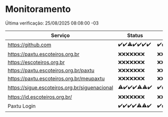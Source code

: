 # Monitoramento

Última verificação: 25/08/2025 08:08:00 -03

|Serviço|Status|Últimas 24h|
|---|---|---|
|https://github.com|<span title="2025-08-18: OK=23">✔️</span><span title="2025-08-19: OK=23">✔️</span><span title="2025-08-20: OK=22, Falhas=1">⚠️</span><span title="2025-08-21: OK=23">✔️</span><span title="2025-08-22: OK=23">✔️</span><span title="2025-08-23: OK=23">✔️</span><span title="2025-08-24: OK=11">✔️</span>|<span title="24/08/2025 09:16:00 -03 : 200">✔️</span><span title="24/08/2025 10:17:00 -03 : 200">✔️</span><span title="24/08/2025 11:07:00 -03 : 200">✔️</span><span title="24/08/2025 12:08:00 -03 : 200">✔️</span><span title="24/08/2025 13:10:00 -03 : 200">✔️</span><span title="24/08/2025 14:07:00 -03 : 200">✔️</span><span title="24/08/2025 15:11:00 -03 : 200">✔️</span><span title="24/08/2025 16:06:00 -03 : 200">✔️</span><span title="24/08/2025 17:09:00 -03 : 200">✔️</span><span title="24/08/2025 18:07:00 -03 : 200">✔️</span><span title="24/08/2025 19:08:00 -03 : 200">✔️</span><span title="24/08/2025 20:08:00 -03 : 200">✔️</span><span title="24/08/2025 21:49:00 -03 : 200">✔️</span><span title="24/08/2025 23:28:00 -03 : 200">✔️</span><span title="25/08/2025 00:40:00 -03 : 200">✔️</span><span title="25/08/2025 01:16:00 -03 : 200">✔️</span><span title="25/08/2025 02:10:00 -03 : 200">✔️</span><span title="25/08/2025 03:15:00 -03 : 200">✔️</span><span title="25/08/2025 04:11:00 -03 : 200">✔️</span><span title="25/08/2025 05:14:00 -03 : 200">✔️</span><span title="25/08/2025 06:11:00 -03 : 200">✔️</span><span title="25/08/2025 07:11:00 -03 : 200">✔️</span><span title="25/08/2025 08:08:00 -03 : 200">✔️</span>|
|https://paxtu.escoteiros.org.br|<span title="2025-08-18: Falhas=23">❌</span><span title="2025-08-19: Falhas=23">❌</span><span title="2025-08-20: Falhas=23">❌</span><span title="2025-08-21: Falhas=23">❌</span><span title="2025-08-22: Falhas=23">❌</span><span title="2025-08-23: Falhas=23">❌</span><span title="2025-08-24: Falhas=11">❌</span>|<span title="24/08/2025 09:16:00 -03 : 403">❌</span><span title="24/08/2025 10:17:00 -03 : 403">❌</span><span title="24/08/2025 11:07:00 -03 : 403">❌</span><span title="24/08/2025 12:08:00 -03 : 403">❌</span><span title="24/08/2025 13:10:00 -03 : 403">❌</span><span title="24/08/2025 14:07:00 -03 : 403">❌</span><span title="24/08/2025 15:11:00 -03 : 403">❌</span><span title="24/08/2025 16:06:00 -03 : 403">❌</span><span title="24/08/2025 17:09:00 -03 : 403">❌</span><span title="24/08/2025 18:07:00 -03 : 403">❌</span><span title="24/08/2025 19:08:00 -03 : 403">❌</span><span title="24/08/2025 20:08:00 -03 : 403">❌</span><span title="24/08/2025 21:49:00 -03 : 403">❌</span><span title="24/08/2025 23:28:00 -03 : 403">❌</span><span title="25/08/2025 00:40:00 -03 : 403">❌</span><span title="25/08/2025 01:16:00 -03 : 403">❌</span><span title="25/08/2025 02:10:00 -03 : 403">❌</span><span title="25/08/2025 03:15:00 -03 : 403">❌</span><span title="25/08/2025 04:11:00 -03 : 403">❌</span><span title="25/08/2025 05:14:00 -03 : 403">❌</span><span title="25/08/2025 06:11:00 -03 : 403">❌</span><span title="25/08/2025 07:11:00 -03 : 403">❌</span><span title="25/08/2025 08:08:00 -03 : 403">❌</span>|
|https://escoteiros.org.br|<span title="2025-08-18: Falhas=23">❌</span><span title="2025-08-19: Falhas=23">❌</span><span title="2025-08-20: Falhas=23">❌</span><span title="2025-08-21: Falhas=23">❌</span><span title="2025-08-22: Falhas=23">❌</span><span title="2025-08-23: Falhas=23">❌</span><span title="2025-08-24: Falhas=11">❌</span>|<span title="24/08/2025 09:16:00 -03 : 403">❌</span><span title="24/08/2025 10:17:00 -03 : 403">❌</span><span title="24/08/2025 11:07:00 -03 : 403">❌</span><span title="24/08/2025 12:08:00 -03 : 403">❌</span><span title="24/08/2025 13:10:00 -03 : 403">❌</span><span title="24/08/2025 14:07:00 -03 : 403">❌</span><span title="24/08/2025 15:11:00 -03 : 403">❌</span><span title="24/08/2025 16:06:00 -03 : 403">❌</span><span title="24/08/2025 17:09:00 -03 : 403">❌</span><span title="24/08/2025 18:07:00 -03 : 403">❌</span><span title="24/08/2025 19:08:00 -03 : 403">❌</span><span title="24/08/2025 20:08:00 -03 : 403">❌</span><span title="24/08/2025 21:49:00 -03 : 403">❌</span><span title="24/08/2025 23:28:00 -03 : 403">❌</span><span title="25/08/2025 00:40:00 -03 : 403">❌</span><span title="25/08/2025 01:16:00 -03 : 403">❌</span><span title="25/08/2025 02:10:00 -03 : 403">❌</span><span title="25/08/2025 03:15:00 -03 : 403">❌</span><span title="25/08/2025 04:11:00 -03 : 403">❌</span><span title="25/08/2025 05:14:00 -03 : 403">❌</span><span title="25/08/2025 06:11:00 -03 : 403">❌</span><span title="25/08/2025 07:11:00 -03 : 403">❌</span><span title="25/08/2025 08:08:00 -03 : 403">❌</span>|
|https://paxtu.escoteiros.org.br/paxtu|<span title="2025-08-18: Falhas=23">❌</span><span title="2025-08-19: Falhas=23">❌</span><span title="2025-08-20: Falhas=23">❌</span><span title="2025-08-21: Falhas=23">❌</span><span title="2025-08-22: Falhas=23">❌</span><span title="2025-08-23: Falhas=23">❌</span><span title="2025-08-24: Falhas=11">❌</span>|<span title="24/08/2025 09:16:00 -03 : 403">❌</span><span title="24/08/2025 10:17:00 -03 : 403">❌</span><span title="24/08/2025 11:07:00 -03 : 403">❌</span><span title="24/08/2025 12:08:00 -03 : 403">❌</span><span title="24/08/2025 13:10:00 -03 : 403">❌</span><span title="24/08/2025 14:07:00 -03 : 403">❌</span><span title="24/08/2025 15:11:00 -03 : 403">❌</span><span title="24/08/2025 16:06:00 -03 : 403">❌</span><span title="24/08/2025 17:09:00 -03 : 403">❌</span><span title="24/08/2025 18:07:00 -03 : 403">❌</span><span title="24/08/2025 19:08:00 -03 : 403">❌</span><span title="24/08/2025 20:08:00 -03 : 403">❌</span><span title="24/08/2025 21:49:00 -03 : 403">❌</span><span title="24/08/2025 23:28:00 -03 : 403">❌</span><span title="25/08/2025 00:40:00 -03 : 403">❌</span><span title="25/08/2025 01:16:00 -03 : 403">❌</span><span title="25/08/2025 02:10:00 -03 : 403">❌</span><span title="25/08/2025 03:15:00 -03 : 403">❌</span><span title="25/08/2025 04:11:00 -03 : 403">❌</span><span title="25/08/2025 05:14:00 -03 : 403">❌</span><span title="25/08/2025 06:11:00 -03 : 403">❌</span><span title="25/08/2025 07:11:00 -03 : 403">❌</span><span title="25/08/2025 08:08:00 -03 : 403">❌</span>|
|https://paxtu.escoteiros.org.br/meupaxtu|<span title="2025-08-18: Falhas=23">❌</span><span title="2025-08-19: Falhas=23">❌</span><span title="2025-08-20: Falhas=23">❌</span><span title="2025-08-21: Falhas=23">❌</span><span title="2025-08-22: Falhas=23">❌</span><span title="2025-08-23: Falhas=23">❌</span><span title="2025-08-24: Falhas=11">❌</span>|<span title="24/08/2025 09:16:00 -03 : 403">❌</span><span title="24/08/2025 10:17:00 -03 : 403">❌</span><span title="24/08/2025 11:07:00 -03 : 403">❌</span><span title="24/08/2025 12:08:00 -03 : 403">❌</span><span title="24/08/2025 13:10:00 -03 : 403">❌</span><span title="24/08/2025 14:07:00 -03 : 403">❌</span><span title="24/08/2025 15:11:00 -03 : 403">❌</span><span title="24/08/2025 16:06:00 -03 : 403">❌</span><span title="24/08/2025 17:09:00 -03 : 403">❌</span><span title="24/08/2025 18:07:00 -03 : 403">❌</span><span title="24/08/2025 19:08:00 -03 : 403">❌</span><span title="24/08/2025 20:08:00 -03 : 403">❌</span><span title="24/08/2025 21:49:00 -03 : 403">❌</span><span title="24/08/2025 23:28:00 -03 : 403">❌</span><span title="25/08/2025 00:40:00 -03 : 403">❌</span><span title="25/08/2025 01:16:00 -03 : 403">❌</span><span title="25/08/2025 02:10:00 -03 : 403">❌</span><span title="25/08/2025 03:15:00 -03 : 403">❌</span><span title="25/08/2025 04:11:00 -03 : 403">❌</span><span title="25/08/2025 05:14:00 -03 : 403">❌</span><span title="25/08/2025 06:11:00 -03 : 403">❌</span><span title="25/08/2025 07:11:00 -03 : 403">❌</span><span title="25/08/2025 08:08:00 -03 : 403">❌</span>|
|https://sigue.escoteiros.org.br/siguenacional|<span title="2025-08-18: OK=22, Falhas=1">⚠️</span><span title="2025-08-19: OK=23">✔️</span><span title="2025-08-20: OK=23">✔️</span><span title="2025-08-21: OK=23">✔️</span><span title="2025-08-22: OK=22, Falhas=1">⚠️</span><span title="2025-08-23: OK=21, Falhas=2">⚠️</span><span title="2025-08-24: OK=11">✔️</span>|<span title="24/08/2025 09:16:00 -03 : 200">✔️</span><span title="24/08/2025 10:17:00 -03 : 200">✔️</span><span title="24/08/2025 11:07:00 -03 : 200">✔️</span><span title="24/08/2025 12:08:00 -03 : 200">✔️</span><span title="24/08/2025 13:10:00 -03 : 200">✔️</span><span title="24/08/2025 14:07:00 -03 : 200">✔️</span><span title="24/08/2025 15:11:00 -03 : 200">✔️</span><span title="24/08/2025 16:06:00 -03 : 200">✔️</span><span title="24/08/2025 17:09:00 -03 : 200">✔️</span><span title="24/08/2025 18:07:00 -03 : 200">✔️</span><span title="24/08/2025 19:08:00 -03 : 200">✔️</span><span title="24/08/2025 20:08:00 -03 : 200">✔️</span><span title="24/08/2025 21:49:00 -03 : 200">✔️</span><span title="24/08/2025 23:28:00 -03 : 200">✔️</span><span title="25/08/2025 00:40:00 -03 : 200">✔️</span><span title="25/08/2025 01:16:00 -03 : 200">✔️</span><span title="25/08/2025 02:10:00 -03 : 200">✔️</span><span title="25/08/2025 03:15:00 -03 : 200">✔️</span><span title="25/08/2025 04:11:00 -03 : 200">✔️</span><span title="25/08/2025 05:14:00 -03 : 200">✔️</span><span title="25/08/2025 06:11:00 -03 : 200">✔️</span><span title="25/08/2025 07:11:00 -03 : 200">✔️</span><span title="25/08/2025 08:08:00 -03 : 200">✔️</span>|
|https://id.escoteiros.org.br/|<span title="2025-08-18: Falhas=23">❌</span><span title="2025-08-19: Falhas=23">❌</span><span title="2025-08-20: Falhas=23">❌</span><span title="2025-08-21: Falhas=23">❌</span><span title="2025-08-22: Falhas=23">❌</span><span title="2025-08-23: Falhas=23">❌</span><span title="2025-08-24: Falhas=11">❌</span>|<span title="24/08/2025 09:16:00 -03 : 403">❌</span><span title="24/08/2025 10:17:00 -03 : 403">❌</span><span title="24/08/2025 11:07:00 -03 : 403">❌</span><span title="24/08/2025 12:08:00 -03 : 403">❌</span><span title="24/08/2025 13:10:00 -03 : 403">❌</span><span title="24/08/2025 14:07:00 -03 : 403">❌</span><span title="24/08/2025 15:11:00 -03 : 403">❌</span><span title="24/08/2025 16:06:00 -03 : 403">❌</span><span title="24/08/2025 17:09:00 -03 : 403">❌</span><span title="24/08/2025 18:07:00 -03 : 403">❌</span><span title="24/08/2025 19:08:00 -03 : 403">❌</span><span title="24/08/2025 20:08:00 -03 : 403">❌</span><span title="24/08/2025 21:49:00 -03 : 403">❌</span><span title="24/08/2025 23:28:00 -03 : 403">❌</span><span title="25/08/2025 00:40:00 -03 : 403">❌</span><span title="25/08/2025 01:16:00 -03 : 403">❌</span><span title="25/08/2025 02:10:00 -03 : 403">❌</span><span title="25/08/2025 03:15:00 -03 : 403">❌</span><span title="25/08/2025 04:11:00 -03 : 403">❌</span><span title="25/08/2025 05:14:00 -03 : 403">❌</span><span title="25/08/2025 06:11:00 -03 : 403">❌</span><span title="25/08/2025 07:11:00 -03 : 403">❌</span><span title="25/08/2025 08:08:00 -03 : 403">❌</span>|
|Paxtu Login|<span title="2025-08-18: OK=23">✔️</span><span title="2025-08-19: OK=23">✔️</span><span title="2025-08-20: OK=23">✔️</span><span title="2025-08-21: OK=23">✔️</span><span title="2025-08-22: OK=22, Falhas=1">⚠️</span><span title="2025-08-23: OK=22, Falhas=1">⚠️</span><span title="2025-08-24: OK=11">✔️</span>|<span title="24/08/2025 09:16:00 -03 : 200">✔️</span><span title="24/08/2025 10:17:00 -03 : 200">✔️</span><span title="24/08/2025 11:07:00 -03 : 200">✔️</span><span title="24/08/2025 12:08:00 -03 : 200">✔️</span><span title="24/08/2025 13:10:00 -03 : 200">✔️</span><span title="24/08/2025 14:07:00 -03 : 200">✔️</span><span title="24/08/2025 15:11:00 -03 : 200">✔️</span><span title="24/08/2025 16:06:00 -03 : 200">✔️</span><span title="24/08/2025 17:09:00 -03 : 200">✔️</span><span title="24/08/2025 18:07:00 -03 : 200">✔️</span><span title="24/08/2025 19:08:00 -03 : 200">✔️</span><span title="24/08/2025 20:08:00 -03 : 200">✔️</span><span title="24/08/2025 21:49:00 -03 : 200">✔️</span><span title="24/08/2025 23:28:00 -03 : 200">✔️</span><span title="25/08/2025 00:40:00 -03 : 200">✔️</span><span title="25/08/2025 01:16:00 -03 : 200">✔️</span><span title="25/08/2025 02:10:00 -03 : 200">✔️</span><span title="25/08/2025 03:15:00 -03 : 200">✔️</span><span title="25/08/2025 04:11:00 -03 : 200">✔️</span><span title="25/08/2025 05:14:00 -03 : 200">✔️</span><span title="25/08/2025 06:11:00 -03 : 200">✔️</span><span title="25/08/2025 07:11:00 -03 : 200">✔️</span><span title="25/08/2025 08:08:00 -03 : 200">✔️</span>|
